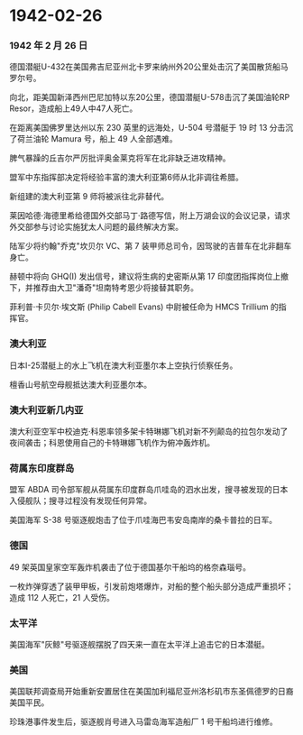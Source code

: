 # 1942-02-26

### 1942 年 2 月 26 日

德国潜艇U-432在美国弗吉尼亚州北卡罗来纳州外20公里处击沉了美国散货船马罗尔号。

向北，距美国新泽西州巴尼加特以东20公里，德国潜艇U-578击沉了美国油轮RP
Resor，造成船上49人中47人死亡。

在距离美国佛罗里达州以东 230 英里的远海处，U-504 号潜艇于 19 时 13
分击沉了荷兰油轮 Mamura 号，船上 49 人全部遇难。

脾气暴躁的丘吉尔严厉批评奥金莱克将军在北非缺乏进攻精神。

盟军中东指挥部决定将经验丰富的澳大利亚第6师从北非调往希腊。

新组建的澳大利亚第 9 师将被派往北非替代。

莱因哈德·海德里希给德国外交部马丁·路德写信，附上万湖会议的会议记录，请求外交部参与讨论实施犹太人问题的最终解决方案。

陆军少将约翰"乔克"坎贝尔 VC、第 7
装甲师总司令，因驾驶的吉普车在北非翻车身亡。

赫顿中将向 GHQ(I) 发出信号，建议将生病的史密斯从第 17
印度团指挥岗位上撤下，并推荐由大卫"潘奇"坦南特考恩少将接替其职务。

菲利普·卡贝尔·埃文斯 (Philip Cabell Evans) 中尉被任命为 HMCS Trillium
的指挥官。

### 澳大利亚

日本I-25潜艇上的水上飞机在澳大利亚墨尔本上空执行侦察任务。

檀香山号航空母舰抵达澳大利亚墨尔本。

### 澳大利亚新几内亚

澳大利亚空军中校迪克·科恩率领多架卡特琳娜飞机对新不列颠岛的拉包尔发动了夜间袭击；科恩使用自己的卡特琳娜飞机作为俯冲轰炸机。

### 荷属东印度群岛

盟军 ABDA
司令部军舰从荷属东印度群岛爪哇岛的泗水出发，搜寻被发现的日本入侵舰队；搜寻过程没有发现任何异常。

美国海军 S-38 号驱逐舰炮击了位于爪哇海巴韦安岛南岸的桑卡普拉的日军。

### 德国

49 架英国皇家空军轰炸机袭击了位于德国基尔干船坞的格奈森瑙号。

一枚炸弹穿透了装甲甲板，引发前炮塔爆炸，对船的整个船头部分造成严重损坏；造成
112 人死亡，21 人受伤。

### 太平洋

美国海军"灰鲸"号驱逐舰摆脱了四天来一直在太平洋上追击它的日本潜艇。

### 美国

美国联邦调查局开始重新安置居住在美国加利福尼亚州洛杉矶市东圣佩德罗的日裔美国平民。

珍珠港事件发生后，驱逐舰肖号进入马雷岛海军造船厂 1 号干船坞进行维修。